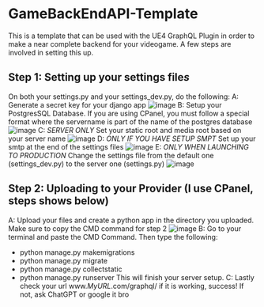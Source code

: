 # GameBackEndAPI-Template
This is a template that can be used with the UE4 GraphQL Plugin in order to make a near complete backend for your videogame. A few steps are involved in setting this up.

## Step 1: Setting up your settings file*s*
On both your settings.py and your settings_dev.py, do the following:
A: Generate a secret key for your django app
![image](https://user-images.githubusercontent.com/12385263/227036543-17631723-369a-4e04-8052-148f9df5bb3d.png)
B: Setup your PostgresSQL Database. If you are using CPanel, you must follow a special format where the servername is part of the name of the postgres database
![image](https://user-images.githubusercontent.com/12385263/227036741-590b38e3-f8a5-472a-b221-c1ef2cf4fe96.png)
C: *SERVER ONLY* Set your static root and media root based on your server name
![image](https://user-images.githubusercontent.com/12385263/227036993-21924e14-7997-46b0-8a62-c1a972bb2496.png)
D: *ONLY IF YOU HAVE SETUP SMPT* Set up your smtp at the end of the settings files
![image](https://user-images.githubusercontent.com/12385263/227037151-e19f4697-e296-4e8d-85e3-fc0996dcec9f.png)
E: *ONLY WHEN LAUNCHING TO PRODUCTION* Change the settings file from the default one (settings_dev.py) to the server one (settings.py)
![image](https://user-images.githubusercontent.com/12385263/227037366-ca5e33ca-26a0-4153-9e1e-872370985a3b.png)

## Step 2: Uploading to your Provider (I use CPanel, steps shows below)
A: Upload your files and create a python app in the directory you uploaded. Make sure to copy the CMD command for step 2
![image](https://user-images.githubusercontent.com/12385263/227038278-4576cf0f-c135-405d-8798-3296c7d738a9.png)
B: Go to your terminal and paste the CMD Command. Then type the following:
- python manage.py makemigrations
- python manage.py migrate
- python manage.py collectstatic
- python manage.py runserver
This will finish your server setup. 
C: Lastly check your url www.*MyURL*.com/graphql/ if it is working, success! If not, ask ChatGPT or google it bro 



